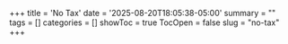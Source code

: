 +++
title = 'No Tax'
date = '2025-08-20T18:05:38-05:00'
summary = ""
tags = []
categories = []
showToc = true
TocOpen = false
slug = "no-tax"
+++